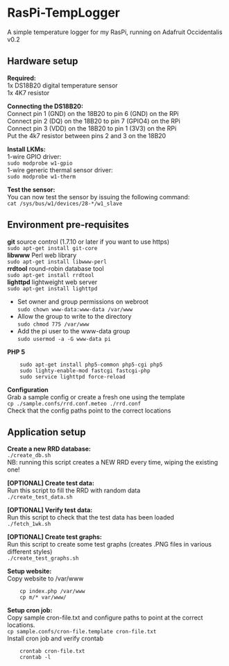 # RasPi-TempLogger

A simple temperature logger for my RasPi, running on Adafruit Occidentalis v0.2

## Hardware setup
**Required:**  
1x DS18B20 digital temperature sensor  
1x 4K7 resistor  

**Connecting the DS18B20:**  
Connect pin 1 (GND) on the 18B20 to pin 6 (GND) on the RPi  
Connect pin 2 (DQ) on the 18B20 to pin 7 (GPIO4) on the RPi  
Connect pin 3 (VDD) on the 18B20 to pin 1 (3V3) on the RPi  
Put the 4k7 resistor between pins 2 and 3 on the 18B20  

**Install LKMs:**  
1-wire GPIO driver:  
`sudo modprobe w1-gpio`  
1-wire generic thermal sensor driver:  
`sudo modprobe w1-therm`  

**Test the sensor:**  
You can now test the sensor by issuing the following command:  
`cat /sys/bus/w1/devices/28-*/w1_slave`  

## Environment pre-requisites  
**git** source control (1.7.10 or later if you want to use https)  
`sudo apt-get install git-core`  
**libwww** Perl web library  
`sudo apt-get install libwww-perl`  
**rrdtool** round-robin database tool  
`sudo apt-get install rrdtool`  
**lighttpd** lightweight web server  
`sudo apt-get install lighttpd`  
- Set owner and group permissions on webroot  
`sudo chown www-data:www-data /var/www`  
- Allow the group to write to the directory  
`sudo chmod 775 /var/www`  
- Add the pi user to the www-data group  
`sudo usermod -a -G www-data pi`  

**PHP 5**  
```
	sudo apt-get install php5-common php5-cgi php5  
	sudo lighty-enable-mod fastcgi fastcgi-php  
	sudo service lighttpd force-reload  
```

**Configuration**  
Grab a sample config or create a fresh one using the template  
`cp ./sample.confs/rrd.conf.meteo ./rrd.conf`  
Check that the config paths point to the correct locations
	
## Application setup  
**Create a new RRD database:**  
`./create_db.sh`  
NB: running this script creates a NEW RRD every time, wiping the existing one!

**[OPTIONAL] Create test data:**  
Run this script to fill the RRD with random data  
`./create_test_data.sh`  

**[OPTIONAL] Verify test data:**  
Run this script to check that the test data has been loaded  
`./fetch_1wk.sh`  

**[OPTIONAL] Create test graphs:**  
Run this script to create some test graphs (creates .PNG files in various different styles)  
`./create_test_graphs.sh`  

**Setup website:**  
Copy website to /var/www
```
	cp index.php /var/www  
	cp m/* var/www/  
```

**Setup cron job:**  
Copy sample cron-file.txt and configure paths to point at the correct locations.  
`cp sample.confs/cron-file.template cron-file.txt`  
Install cron job and verify crontab  
```
	crontab cron-file.txt  
	crontab -l  
```
